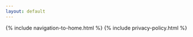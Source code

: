 ```yaml
---
layout: default
---
```

<main>
  {% include navigation-to-home.html %}
  {% include privacy-policy.html %}
</main>
